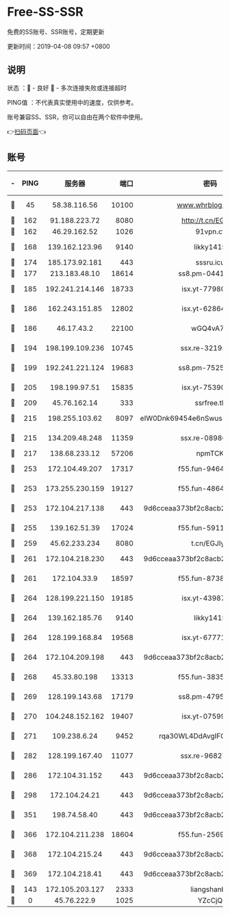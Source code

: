 # Free-SS-SSR

免费的SS账号、SSR账号，定期更新

更新时间：2019-04-08 09:57 +0800

## 说明

状态     ：🙂 - 良好 🙁 - 多次连接失败或连接超时

PING值   ：不代表真实使用中的速度，仅供参考。

账号兼容SS、SSR，你可以自由在两个软件中使用。

👉[扫码页面](https://liesauer.github.io/Free-SS-SSR/)👈

## 账号

|-|PING|服务器|端口|密码|加密方式|区域|
|:----:|:----:|:-----:|-----:|:----:|:----:|:----:|
|🙂|45|58.38.116.56|10100|www.whrblog.online|aes-256-cfb|CN|
|🙂|162|91.188.223.72|8080|http://t.cn/EGJIyrl|rc4-md5|RU|
|🙂|162|46.29.162.52|1026|91vpn.cf|rc4-md5|RU|
|🙂|168|139.162.123.96|9140|likky1415|aes-256-cfb|JP|
|🙂|174|185.173.92.181|443|sssru.icu|rc4-md5|RU|
|🙂|177|213.183.48.10|18614|ss8.pm-04416552|rc4-md5|RU|
|🙂|185|192.241.214.146|18733|isx.yt-77980150|aes-256-cfb|US|
|🙂|186|162.243.151.85|12802|isx.yt-62864749|aes-256-cfb|US|
|🙂|186|46.17.43.2|22100|wGQ4vA7D|aes-256-gcm|RU|
|🙂|194|198.199.109.236|10745|ssx.re-32195658|aes-256-cfb|US|
|🙂|199|192.241.221.124|19683|ss8.pm-75256760|aes-256-cfb|US|
|🙂|205|198.199.97.51|15835|isx.yt-75390348|aes-256-cfb|US|
|🙂|209|45.76.162.14|333|ssrfree.tk|rc4|SG|
|🙂|215|198.255.103.62|8097|eIW0Dnk69454e6nSwuspv9DmS201tQ0D|aes-256-cfb|US|
|🙂|215|134.209.48.248|11359|ssx.re-08986796|aes-256-cfb|US|
|🙂|217|138.68.233.12|57206|npmTCK|rc4-md5|US|
|🙂|253|172.104.49.207|17317|f55.fun-94641583|aes-256-cfb|SG|
|🙂|253|173.255.230.159|19127|f55.fun-48647805|aes-256-cfb|US|
|🙂|253|172.104.217.138|443|9d6cceaa373bf2c8acb22e60b6a58be6|aes-256-cfb|US|
|🙂|255|139.162.51.39|17024|f55.fun-59119337|aes-256-cfb|SG|
|🙂|259|45.62.233.234|8080|t.cn/EGJIyrl|rc4-md5|CA|
|🙂|261|172.104.218.230|443|9d6cceaa373bf2c8acb22e60b6a58be6|aes-256-cfb|US|
|🙂|261|172.104.33.9|18597|f55.fun-87384833|aes-256-cfb|SG|
|🙂|264|128.199.221.150|19185|isx.yt-43987681|aes-256-cfb|SG|
|🙂|264|139.162.185.76|9140|likky1415|aes-256-cfb|DE|
|🙂|264|128.199.168.84|19568|isx.yt-67771027|aes-256-cfb|SG|
|🙂|264|172.104.209.198|443|9d6cceaa373bf2c8acb22e60b6a58be6|aes-256-cfb|US|
|🙂|268|45.33.80.198|13313|f55.fun-38359488|aes-256-cfb|US|
|🙂|269|128.199.143.68|17179|ss8.pm-47958720|aes-256-cfb|SG|
|🙂|270|104.248.152.162|19407|isx.yt-07599959|aes-256-cfb|SG|
|🙂|271|109.238.6.24|9452|rqa30WL4DdAvgIFG6Fs3znzTa|aes-256-cfb|FR|
|🙂|282|128.199.167.40|11077|ssx.re-96827305|aes-256-cfb|SG|
|🙂|286|172.104.31.152|443|9d6cceaa373bf2c8acb22e60b6a58be6|aes-256-cfb|US|
|🙂|298|172.104.24.21|443|9d6cceaa373bf2c8acb22e60b6a58be6|aes-256-cfb|US|
|🙂|351|198.74.58.40|443|9d6cceaa373bf2c8acb22e60b6a58be6|aes-256-cfb|US|
|🙂|366|172.104.211.238|18604|f55.fun-25694598|aes-256-cfb|US|
|🙂|368|172.104.215.24|443|9d6cceaa373bf2c8acb22e60b6a58be6|aes-256-cfb|US|
|🙂|369|172.104.218.41|443|9d6cceaa373bf2c8acb22e60b6a58be6|aes-256-cfb|US|
|🙂|143|172.105.203.127|2333|liangshanbo|chacha20|JP|
|🙁|0|45.76.222.9|1025|YZcCjQ|rc4-md5|JP|
